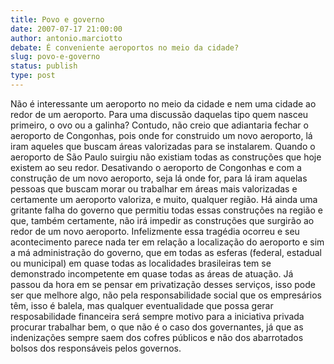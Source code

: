 ```yaml
---
title: Povo e governo
date: 2007-07-17 21:00:00
author: antonio.marciotto
debate: É conveniente aeroportos no meio da cidade?
slug: povo-e-governo
status: publish 
type: post
---
```


  

Não é interessante um aeroporto no meio da cidade e nem uma cidade ao redor de um aeroporto. Para uma discussão daquelas tipo quem nasceu primeiro, o ovo ou a galinha? Contudo, não creio que adiantaria fechar o aeroporto de Congonhas, pois onde for construido um novo aeroporto, lá iram aqueles que buscam áreas valorizadas para se instalarem. Quando o aeroporto de São Paulo suirgiu não existiam todas as construções que hoje existem ao seu redor. Desativando o aeroporto de Congonhas e com a construção de um novo aeroporto, seja lá onde for, para lá iram aquelas pessoas que buscam morar ou trabalhar em áreas mais valorizadas e certamente um aeroporto valoriza, e muito, qualquer região. Há ainda uma gritante falha do governo que permitiu todas essas construções na região e que, também certamente, não irá impedir as construções que surgirão ao redor de um novo aeroporto. Infelizmente essa tragédia ocorreu e seu acontecimento parece nada ter em relação a localização do aeroporto e sim a má administração do governo, que em todas as esferas (federal, estadual ou municipal) em quase todas as localidades brasileiras tem se demonstrado incompetente em quase todas as áreas de atuação. Já passou da hora em se pensar em privatização desses serviços, isso pode ser que melhore algo, não pela responsabilidade social que os empresários têm, isso é balela, mas qualquer eventualidade que possa gerar resposabilidade financeira será sempre motivo para a iniciativa privada procurar trabalhar bem, o que não é o caso dos governantes, já que as indenizações sempre saem dos cofres públicos e não dos abarrotados bolsos dos responsáveis pelos governos.
